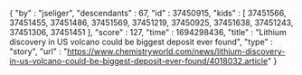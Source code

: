 {
  "by" : "jseliger",
  "descendants" : 67,
  "id" : 37450915,
  "kids" : [ 37451566, 37451455, 37451486, 37451569, 37451219, 37450925, 37451638, 37451243, 37451306, 37451451 ],
  "score" : 127,
  "time" : 1694298436,
  "title" : "Lithium discovery in US volcano could be biggest deposit ever found",
  "type" : "story",
  "url" : "https://www.chemistryworld.com/news/lithium-discovery-in-us-volcano-could-be-biggest-deposit-ever-found/4018032.article"
}

